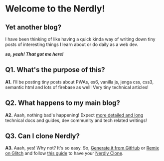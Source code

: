 # Welcome to the Nerdly!

## Yet another blog?

I have been thinking of like having a quick
kinda way of writing down tiny posts of interesting things
I learn about or do daily as a web dev.

**_so, yeah! That got me here!_**

## Q1. What's the purpose of this?

**A1.** I'll be posting tiny posts about PWAs, es6, vanilla js,
jenga css, css3, semantic html and lots of firebase as well!
Very tiny technical articles!

## Q2. What happens to my main blog?

**A2.** Aaah, nothing bad's happening! Expect [more detailed and long](https://maye.pwafire.org/articles/)
technical docs and guides, dev community and tech related writings!

## Q3. Can I clone Nerdly?

**A3.** Aaah, yes! Why not? It's so easy. So, [Generate it from GitHub](https://github.com/mayeedwin/nerdly/generate) or
[Remix on Glitch](https://glitch.com/~nerdly) and follow [this guide](https://nerdlyweb.web.app/posts/clone-nerdly/)
to have your [Nerdly Clone](http://nerdlyweb.web.app/).
